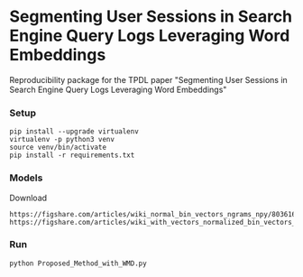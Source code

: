 # Segmenting User Sessions in Search Engine Query Logs Leveraging Word Embeddings
Reproducibility package for the TPDL paper "Segmenting User Sessions in Search Engine Query Logs Leveraging Word Embeddings"

### Setup

```
pip install --upgrade virtualenv
virtualenv -p python3 venv
source venv/bin/activate
pip install -r requirements.txt
```

### Models
Download
```
https://figshare.com/articles/wiki_normal_bin_vectors_ngrams_npy/8036168
https://figshare.com/articles/wiki_with_vectors_normalized_bin_vectors_ngrams_npy/8036102
```

### Run
```
python Proposed_Method_with_WMD.py
```
